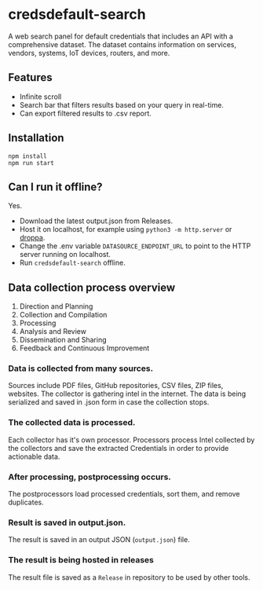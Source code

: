 # credsdefault-search
A web search panel for default credentials that includes an API with a comprehensive dataset. The dataset contains information on services, vendors, systems, IoT devices, routers, and more.

## Features
- Infinite scroll
- Search bar that filters results based on your query in real-time.
- Can export filtered results to .csv report.

## Installation
```
npm install
npm run start
```

## Can I run it offline?
Yes.
- Download the latest output.json from Releases.
- Host it on localhost, for example using `python3 -m http.server` or [droppa](https://github.com/krystianbajno/droppa).
- Change the .env variable `DATASOURCE_ENDPOINT_URL` to point to the HTTP server running on localhost.
- Run `credsdefault-search` offline.

## Data collection process overview
1. Direction and Planning
2. Collection and Compilation
3. Processing
4. Analysis and Review
5. Dissemination and Sharing
6. Feedback and Continuous Improvement

### Data is collected from many sources. 
Sources include PDF files, GitHub repositories, CSV files, ZIP files, websites. The collector is gathering intel in the internet.
The data is being serialized and saved in .json form in case the collection stops.

### The collected data is processed.
Each collector has it's own processor. Processors process Intel collected by the collectors and save the extracted Credentials in order to provide actionable data.

### After processing, postprocessing occurs.
The postprocessors load processed credentials, sort them, and remove duplicates.

### Result is saved in output.json.
The result is saved in an output JSON (`output.json`) file.

### The result is being hosted in releases
The result file is saved as a `Release` in repository to be used by other tools.
